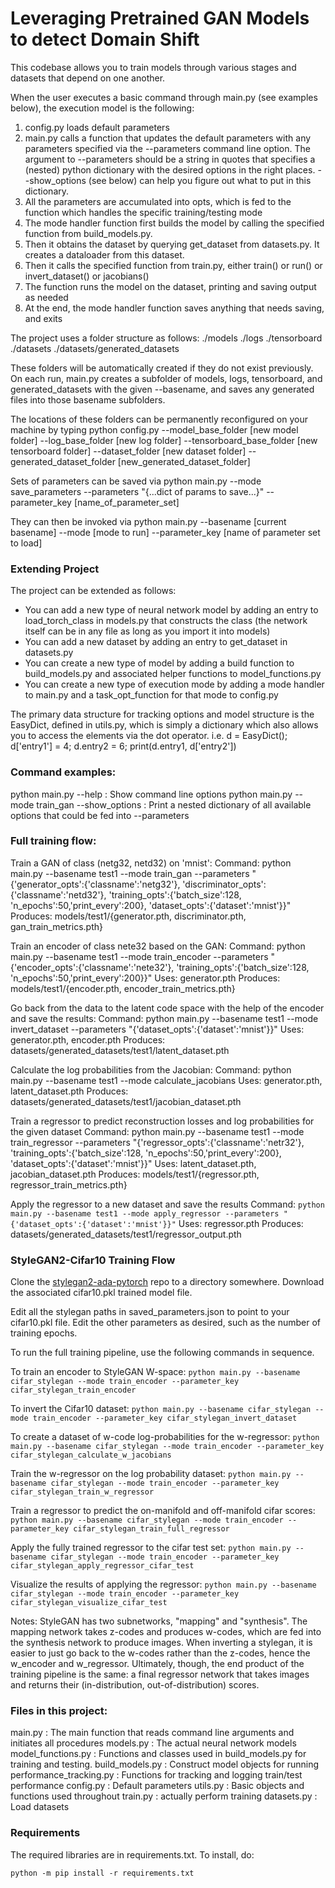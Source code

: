 # Leveraging Pretrained GAN Models to detect Domain Shift

This codebase allows you to train models through various stages and datasets that depend on one another.

When the user executes a basic command through main.py (see examples below), the execution model is the following:
1. config.py loads default parameters
2. main.py calls a function that updates the default parameters with any parameters specified via the --parameters command line option. The argument to --parameters should be a string in quotes that specifies a (nested) python dictionary with the desired options in the right places. --show_options (see below) can help you figure out what to put in this dictionary.
3. All the parameters are accumulated into opts, which is fed to the function which handles the specific training/testing mode
4. The mode handler function first builds the model by calling the specified function from build_models.py.
5. Then it obtains the dataset by querying get_dataset from datasets.py. It creates a dataloader from this dataset.
6. Then it calls the specified function from train.py, either train() or run() or invert_dataset() or jacobians()
7. The function runs the model on the dataset, printing and saving output as needed
8. At the end, the mode handler function saves anything that needs saving, and exits


The project uses a folder structure as follows:
./models
./logs
./tensorboard
./datasets
./datasets/generated_datasets

These folders will be automatically created if they do not exist previously. On each run, main.py creates a subfolder of models, logs, tensorboard, and generated_datasets with the given --basename, and saves any generated files into those basename subfolders.

The locations of these folders can be permanently reconfigured on your machine by typing
python config.py --model_base_folder [new model folder] --log_base_folder [new log folder] --tensorboard_base_folder [new tensorboard folder] --dataset_folder [new dataset folder] --generated_dataset_folder [new_generated_dataset_folder]

Sets of parameters can be saved via
python main.py --mode save_parameters --parameters "{...dict of params to save...}" --parameter_key [name_of_parameter_set]

They can then be invoked via
python main.py --basename [current basename] --mode [mode to run] --parameter_key [name of parameter set to load]


### Extending Project

The project can be extended as follows:
- You can add a new type of neural network model by adding an entry to load_torch_class in models.py that constructs the class (the network itself can be in any file as long as you import it into models)
- You can add a new dataset by adding an entry to get_dataset in datasets.py
- You can create a new type of model by adding a build function to build_models.py and associated helper functions to model_functions.py
- You can create a new type of execution mode by adding a mode handler to main.py and a task_opt_function for that mode to config.py

The primary data structure for tracking options and model structure is the EasyDict, defined in utils.py, which is simply a dictionary which also allows you to access the elements via the dot operator. i.e. d = EasyDict(); d['entry1'] = 4; d.entry2 = 6; print(d.entry1, d['entry2'])



### Command examples:

python main.py --help  :  Show command line options
python main.py --mode train\_gan --show_options  : Print a nested dictionary of all available options that could be fed into --parameters



### Full training flow:

Train a GAN of class (netg32, netd32) on 'mnist':
Command: python main.py --basename test1 --mode train_gan --parameters "{'generator_opts':{'classname':'netg32'}, 'discriminator_opts':{'classname':'netd32'}, 'training_opts':{'batch_size':128, 'n_epochs':50,'print_every':200}, 'dataset_opts':{'dataset':'mnist'}}"
Produces: models/test1/{generator.pth, discriminator.pth, gan_train_metrics.pth}


Train an encoder of class nete32 based on the GAN:
Command: python main.py --basename test1 --mode train_encoder --parameters "{'encoder_opts':{'classname':'nete32'}, 'training_opts':{'batch_size':128, 'n_epochs':50,'print_every':200}}"
Uses: generator.pth
Produces: models/test1/{encoder.pth, encoder_train_metrics.pth}


Go back from the data to the latent code space with the help of the encoder and save the results:
Command: python main.py --basename test1 --mode invert_dataset --parameters "{'dataset_opts':{'dataset':'mnist'}}"
Uses: generator.pth, encoder.pth
Produces: datasets/generated_datasets/test1/latent_dataset.pth


Calculate the log probabilities from the Jacobian:
Command: python main.py --basename test1 --mode calculate_jacobians
Uses: generator.pth, latent_dataset.pth
Produces: datasets/generated_datasets/test1/jacobian_dataset.pth

Train a regressor to predict reconstruction losses and log probabilities for the given dataset
Command: python main.py --basename test1 --mode train_regressor --parameters "{'regressor_opts':{'classname':'netr32'}, 'training_opts':{'batch_size':128, 'n_epochs':50,'print_every':200}, 'dataset_opts':{'dataset':'mnist'}}"
Uses: latent_dataset.pth, jacobian_dataset.pth
Produces: models/test1/{regressor.pth, regressor_train_metrics.pth}

Apply the regressor to a new dataset and save the results
Command: `python main.py --basename test1 --mode apply_regressor --parameters "{'dataset_opts':{'dataset':'mnist'}}"`
Uses: regressor.pth
Produces: datasets/generated_datasets/test1/regressor_output.pth


### StyleGAN2-Cifar10 Training Flow
Clone the [stylegan2-ada-pytorch](https://github.com/NVlabs/stylegan2-ada-pytorch) repo to a directory somewhere. Download the associated cifar10.pkl trained model file.

Edit all the stylegan paths in saved_parameters.json to point to your cifar10.pkl file. Edit the other parameters as desired, such as the number of training epochs.

To run the full training pipeline, use the following commands in sequence.

To train an encoder to StyleGAN W-space:
`python main.py --basename cifar_stylegan --mode train_encoder --parameter_key cifar_stylegan_train_encoder`

To invert the Cifar10 dataset:
`python main.py --basename cifar_stylegan --mode train_encoder --parameter_key cifar_stylegan_invert_dataset`

To create a dataset of w-code log-probabilities for the w-regressor:
`python main.py --basename cifar_stylegan --mode train_encoder --parameter_key cifar_stylegan_calculate_w_jacobians`

Train the w-regressor on the log probability dataset:
`python main.py --basename cifar_stylegan --mode train_encoder --parameter_key cifar_stylegan_train_w_regressor`

Train a regressor to predict the on-manifold and off-manifold cifar scores:
`python main.py --basename cifar_stylegan --mode train_encoder --parameter_key cifar_stylegan_train_full_regressor`

Apply the fully trained regressor to the cifar test set:
`python main.py --basename cifar_stylegan --mode train_encoder --parameter_key cifar_stylegan_apply_regressor_cifar_test`

Visualize the results of applying the regressor:
`python main.py --basename cifar_stylegan --mode train_encoder --parameter_key cifar_stylegan_visualize_cifar_test`


Notes: StyleGAN has two subnetworks, "mapping" and "synthesis". The mapping network takes z-codes and produces w-codes, which are fed into the synthesis network to produce images. When inverting a stylegan, it is easier to just go back to the w-codes rather than the z-codes, hence the w_encoder and w_regressor. Ultimately, though, the end product of the training pipeline is the same: a final regressor network that takes images and returns their (in-distribution, out-of-distribution) scores.


### Files in this project:

main.py : The main function that reads command line arguments and initiates all procedures
models.py : The actual neural network models
model\_functions.py : Functions and classes used in build\_models.py for training and testing.
build\_models.py : Construct model objects for running
performance\_tracking.py : Functions for tracking and logging train/test performance
config.py : Default parameters 
utils.py : Basic objects and functions used throughout
train.py : actually perform training
datasets.py : Load datasets


### Requirements

The required libraries are in requirements.txt.  To install, do:

`python -m pip install -r requirements.txt`

